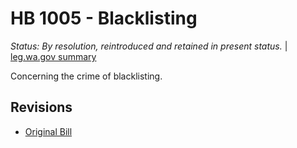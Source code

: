 # HB 1005 - Blacklisting
*Status: By resolution, reintroduced and retained in present status.* | [leg.wa.gov summary](https://app.leg.wa.gov/billsummary?BillNumber=1005&Year=2021)

Concerning the crime of blacklisting.

## Revisions
* [Original Bill](1/)